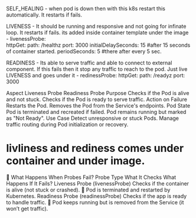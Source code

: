 SELF_HEALING - when pod is down then with this k8s restart this automatically.
It restarts if fails.

LIVENESS - It should be running and responsive and not going for infinate loop.
It restarts if fails.
its added inside container template under the image - 
livenessProbe:   
  httpGet:
    path: /healthz
      port: 3000
  initialDelaySeconds: 15        #after 15 seconds of container started.
  periodSeconds: 5               #there after every 5 sec.

READINESS - Its able to serve traffic and able to connect to external component.
If this fails then it stop any traffic to reach to the pod.
Just live LIVENESS and goes under it - 
redinessProbe:
  httpGet:
    path: /readyz
    port: 3000

Aspect	         Liveness Probe	                                         Readiness Probe
Purpose	         Checks if the Pod is alive and not stuck.	             Checks if the Pod is ready to serve traffic.
Action            on Failure	Restarts the Pod.	                        Removes the Pod from the Service's endpoints.
Pod State	       Pod is terminated and recreated if failed.	           Pod remains running but marked as "Not Ready".
Use Case	       Detect unresponsive or stuck Pods.                   	Manage traffic routing during         Pod                                                                     initialization or recovery.

# livliness and rediness comes under container and under image.

📌 What Happens When Probes Fail?
Probe Type	What It Checks	What Happens If It Fails?
Liveness Probe (livenessProbe)	Checks if the container is alive (not stuck or crashed).	🚨 Pod is terminated and restarted by Kubernetes.
Readiness Probe (readinessProbe)	Checks if the app is ready to handle traffic.	🚧 Pod keeps running but is removed from the Service (it won’t get traffic).



